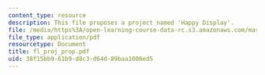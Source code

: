 ```yaml
---
content_type: resource
description: This file proposes a project named 'Happy Display'.
file: /media/https%3A/open-learning-course-data-rc.s3.amazonaws.com/mas-961-ambient-intelligence-spring-2005/38f15bb961b9d8c3d64d89baa1006ed5_fl_proj_prop.pdf
file_type: application/pdf
resourcetype: Document
title: fl_proj_prop.pdf
uid: 38f15bb9-61b9-d8c3-d64d-89baa1006ed5
---
```

